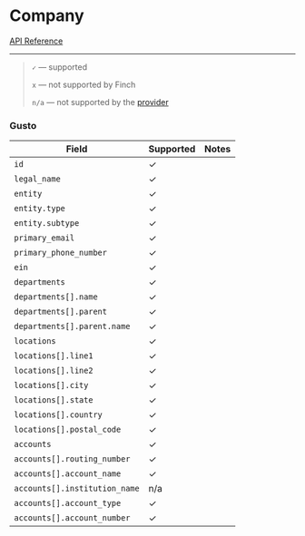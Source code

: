 # Company

[API Reference](https://developer.tryfinch.com/docs/reference/b3A6MTcxMzYwODg-company)

---
<!-- theme: info -->
> `✓` — supported
>
> `x` — not supported by Finch
>
> `n/a` — not supported by the [provider](../../Providers.md)

### Gusto

Field | Supported | Notes
---------|----------|---------
 `id` | ✓ | 
 `legal_name` | ✓ | 
 `entity` | ✓ | 
 `entity.type` | ✓ | 
 `entity.subtype` | ✓ | 
 `primary_email` | ✓ | 
 `primary_phone_number` | ✓ | 
 `ein` | ✓ | 
 `departments` | ✓ | 
 `departments[].name` | ✓ | 
 `departments[].parent` | ✓ | 
 `departments[].parent.name` | ✓ | 
 `locations` | ✓ | 
 `locations[].line1` | ✓ | 
 `locations[].line2` | ✓ | 
 `locations[].city` | ✓ | 
 `locations[].state` | ✓ | 
 `locations[].country` | ✓ | 
 `locations[].postal_code` | ✓ | 
 `accounts` | ✓ | 
 `accounts[].routing_number` | ✓ | 
 `accounts[].account_name` | ✓ | 
 `accounts[].institution_name` | n/a | 
 `accounts[].account_type` | ✓ | 
 `accounts[].account_number` | ✓ | 





